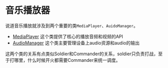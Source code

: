 # 音乐播放器

说道音乐播放就涉及到两个重要的类`MediaPlayer`、`AuidoManager`。
* [MediaPlayer](https://developer.android.com/reference/android/media/MediaPlayer.html)  这个类提供了核心的播放音频和视频的API
* [AudioManager](https://developer.android.com/reference/android/media/AudioManager.html)  这个类主要管理设备上audio资源和audio的输出

这两个类的关系有点类似Soldier和Commander的关系，soldier只负责打战，至于打哪里，什么时候开火都需要Commander来统一调度。
